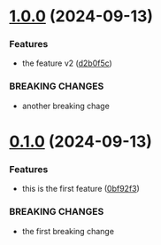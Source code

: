 # [1.0.0](https://github.com/julianBogado1/ConventionalActualRepo/compare/v0.1.0...v1.0.0) (2024-09-13)


### Features

* the feature v2 ([d2b0f5c](https://github.com/julianBogado1/ConventionalActualRepo/commit/d2b0f5cc61938ca5b9a385a0d9787db75f947fc7))


### BREAKING CHANGES

* another breaking chage



# [0.1.0](https://github.com/julianBogado1/ConventionalActualRepo/compare/0bf92f3e7bace02be934ce9ae8c2bf8e1ba18166...v0.1.0) (2024-09-13)


### Features

* this is the first feature ([0bf92f3](https://github.com/julianBogado1/ConventionalActualRepo/commit/0bf92f3e7bace02be934ce9ae8c2bf8e1ba18166))


### BREAKING CHANGES

* the first breaking change



